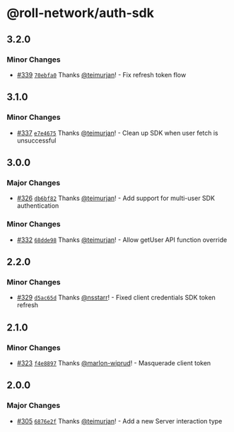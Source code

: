 # @roll-network/auth-sdk

## 3.2.0

### Minor Changes

- [#339](https://github.com/roll-network/tryrolljs/pull/339) [`70ebfa0`](https://github.com/roll-network/tryrolljs/commit/70ebfa06259063e58fe9ad969d578a318c7b3ddb) Thanks [@teimurjan](https://github.com/teimurjan)! - Fix refresh token flow

## 3.1.0

### Minor Changes

- [#337](https://github.com/roll-network/tryrolljs/pull/337) [`e7e4675`](https://github.com/roll-network/tryrolljs/commit/e7e467541960f9269828389c5705d6715797caeb) Thanks [@teimurjan](https://github.com/teimurjan)! - Clean up SDK when user fetch is unsuccessful

## 3.0.0

### Major Changes

- [#326](https://github.com/roll-network/tryrolljs/pull/326) [`db6bf82`](https://github.com/roll-network/tryrolljs/commit/db6bf82a664e3cece3d8f4b4df09b2f496ff7b69) Thanks [@teimurjan](https://github.com/teimurjan)! - Add support for multi-user SDK authentication

### Minor Changes

- [#332](https://github.com/roll-network/tryrolljs/pull/332) [`68dde98`](https://github.com/roll-network/tryrolljs/commit/68dde980d6a8416e9719c3d6068b51f5da9f316b) Thanks [@teimurjan](https://github.com/teimurjan)! - Allow getUser API function override

## 2.2.0

### Minor Changes

- [#329](https://github.com/roll-network/tryrolljs/pull/329) [`d5ac65d`](https://github.com/roll-network/tryrolljs/commit/d5ac65df5c117bcef4f7a2464b9f470ec792cfbf) Thanks [@nsstarr](https://github.com/nsstarr)! - Fixed client credentials SDK token refresh

## 2.1.0

### Minor Changes

- [#323](https://github.com/roll-network/tryrolljs/pull/323) [`f4e8897`](https://github.com/roll-network/tryrolljs/commit/f4e889701d6223d752c3a495afb43641d9803449) Thanks [@marlon-wiprud](https://github.com/marlon-wiprud)! - Masquerade client token

## 2.0.0

### Major Changes

- [#305](https://github.com/roll-network/tryrolljs/pull/305) [`6876e2f`](https://github.com/roll-network/tryrolljs/commit/6876e2fdf2dec19b8f6978c71d0ea96d45b0570a) Thanks [@teimurjan](https://github.com/teimurjan)! - Add a new Server interaction type

